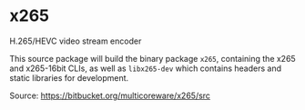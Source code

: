 x265
====

H.265/HEVC video stream encoder

This source package will build the binary package `x265`, containing the x265 and
x265-16bit CLIs, as well as `libx265-dev` which contains headers and static libraries
for development.

Source: https://bitbucket.org/multicoreware/x265/src

